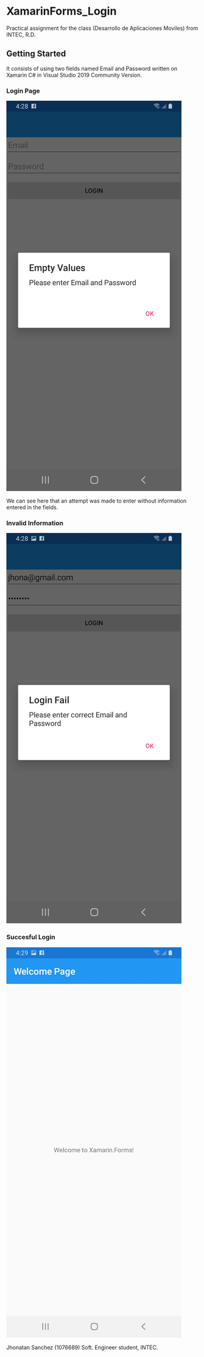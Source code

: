 # XamarinForms_Login

Practical assignment for the class (Desarrollo de Aplicaciones Moviles) from INTEC, R.D.

## Getting Started

It consists of using two fields named Email and Password written on Xamarin C# in Visual Studio 2019 Community Version.

### Login Page
![alt text](https://github.com/JRayZ/XamarinForms_Login/blob/master/ScreenshotFolder/BlankSpaces.jpeg)

We can see here that an attempt was made to enter without information entered in the fields.

### Invalid Information
![alt text](https://github.com/JRayZ/XamarinForms_Login/blob/master/ScreenshotFolder/InvalidInfo.jpeg)

### Succesful Login
![alt text](https://github.com/JRayZ/XamarinForms_Login/blob/master/ScreenshotFolder/SuccessLogin.jpeg)


Jhonatan Sanchez (1076689)
Soft. Engineer student, INTEC.
